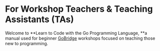 # For Workshop Teachers & Teaching Assistants \(TAs\)

Welcome to **Learn to Code with the Go Programming Language, **a manual used for beginner [GoBridge](https://golangbridge.org) workshops focused on teaching those new to programming.



